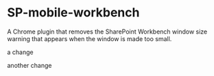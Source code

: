 # SP-mobile-workbench
A Chrome plugin that removes the SharePoint Workbench window size warning that appears when the window is made too small.


a change

another change

